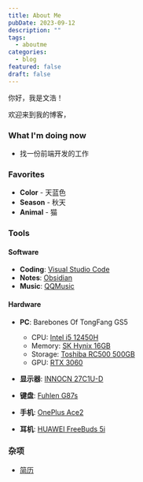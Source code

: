 ```yaml
---
title: About Me
pubDate: 2023-09-12
description: ""
tags:
  - aboutme
categories:
  - blog
featured: false
draft: false
---
```


你好，我是文浩！

欢迎来到我的博客，

### What I'm doing now

- 找一份前端开发的工作

### Favorites

- **Color** - 天蓝色
- **Season** - 秋天
- **Animal** - 猫

### Tools

#### Software

- **Coding**: [Visual Studio Code](https://code.visualstudio.com/)
- **Notes**: [Obsidian](https://obsidian.md/)
- **Music**: [QQMusic](https://y.qq.com/)

#### Hardware

- **PC**: Barebones Of TongFang GS5

  - CPU: [Intel i5 12450H](https://ark.intel.com/content/www/cn/zh/ark/products/132222/intel-core-i512450h-processor-12m-cache-up-to-4-40-ghz.html)
  - Memory: [SK Hynix 16GB]()
  - Storage: [Toshiba RC500 500GB ](https://www.guru3d.com/articles-pages/toshiba-rc500-500gb-nvme-m-2-ssd-review,1.html)
  - GPU: [RTX 3060](https://www.nvidia.com/en-us/geforce/graphics-cards/30-series/rtx-3060-3060ti/)

- **显示器**: [INNOCN 27C1U-D](https://innocn.com/products/innocn-27-computer-monitor-4k-27c1u-d)
- **键盘**: [Fuhlen G87s](http://www.fuhlen.com.cn/view/keyboard1/54.html)
- **手机**: [OnePlus Ace2](https://www.oneplus.com/cn/ace-2)
- **耳机**: [HUAWEI FreeBuds 5i ](https://consumer.huawei.com/en/headphones/freebuds5i/)

### 杂项

- [简历](/resume)
